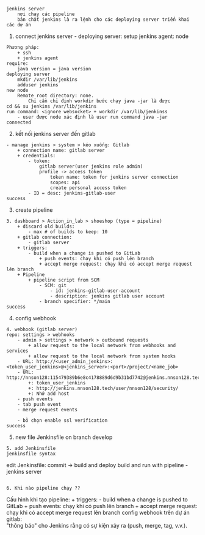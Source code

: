 ```
jenkins server
    nơi chạy các pipeline
    bản chất jenkins là ra lệnh cho các deploying server triển khai các dự án 
```

1. connect jenkins server - deploying server: setup jenkins agent: node
```
Phương pháp: 
    + ssh
    + jenkins agent
require: 
    java version = java version 
deploying server
    mkdir /var/lib/jenkins
    adduser jenkins
new node 
    Remote root directory: none. 
        Chỉ cần chỉ định workdir bước chạy java -jar là được
cd && su jenkins /var/lib/jenkins
run command: <ignore websocket> + workdir /var/lib/jenkinss
    - user được node xác định là user run command java -jar
connected
```
2. kết nối jenkins server đến gitlab

```
- manage jenkins > system > kéo xuống: Gitlab
    + connection name: gitlab server
    + credentials: 
        - token: 
            gitlab server(user jenkins role admin)
            profile -> access token
                token name: token for jenkins server connection 
                scopes: api
                create personal access token
        - ID = desc: jenkins-gitlab-user
success
```
3. create pipeline
```
3. dashboard > Action_in_lab > shoeshop (type = pipeline)
    + discard old builds: 
        - max # of builds to keep: 10
    + gitlab connection: 
        - gitlab server
    + triggers: 
        - build when a change is pushed to GitLab
            + push events: chạy khi có push lên branch
            + accept merge request: chạy khi có accept merge request lên branch
    + Pipeline
        + pipeline script from SCM
            - SCM: git
                - id: jenkins-gitlab-user-account
                - description: jenkins gitlab user account
            - branch specifier: */main
success
```
4. config webhook
```
4. webhook (gitlab server)
repo: settings > webhooks
    - admin > settings > network > outbound requests
        + allow request to the local network from webhooks and services
        + allow request to the local network from system hooks
    - URL: http://<user_admin_jenkins>:<token_user_jenkins>@<jenkins_server>:<port>/project/<name_job>
    - URL: http://nnson128:115479389b6e8c4178889d6d9b31bd7742@jenkins.nnson128.tech:80/project/Action_in_lab/shoeshop
        +: token_user_jenkins
        +: http://jenkins.nnson128.tech/user/nnson128/security/
        +: Nhớ add host 
    - push events
    - tab push event 
    - merge request events

    - bỏ chọn enable ssl verification
success
```
5. new file Jenkinsfile on branch develop
```
5. add Jenkinsfile
jenkinsfile syntax
```

edit Jenkinsfile:
    commit -> build and deploy
build and run with pipeline - jenkins server

```

6. Khi nào pipeline chạy ??
```
Cấu hình khi tạo pipeline: 
    + triggers: 
        - build when a change is pushed to GitLab
            + push events: chạy khi có push lên branch
            + accept merge request: chạy khi có accept merge request lên branch
config webhook trên dự án gitlab:  
    "thông báo" cho Jenkins rằng có sự kiện xảy ra (push, merge, tag, v.v.).
```